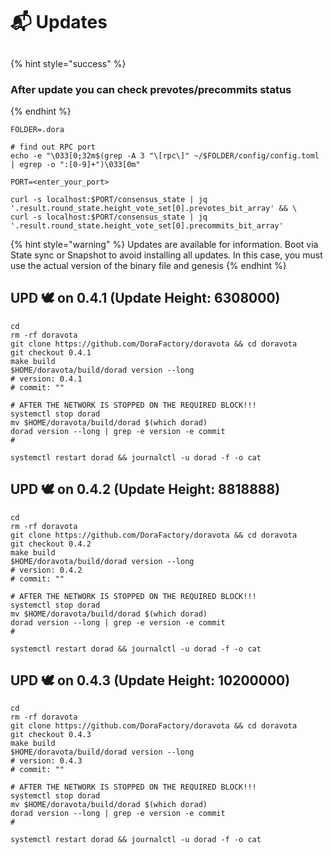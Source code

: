 # 📬 Updates

##

{% hint style="success" %}
### After update you can check prevotes/precommits status
{% endhint %}

```shell
FOLDER=.dora

# find out RPC port
echo -e "\033[0;32m$(grep -A 3 "\[rpc\]" ~/$FOLDER/config/config.toml | egrep -o ":[0-9]+")\033[0m"

PORT=<enter_your_port>

curl -s localhost:$PORT/consensus_state | jq '.result.round_state.height_vote_set[0].prevotes_bit_array' && \
curl -s localhost:$PORT/consensus_state | jq '.result.round_state.height_vote_set[0].precommits_bit_array'
```

{% hint style="warning" %}
Updates are available for information. Boot via State sync or Snapshot to avoid installing all updates. In this case, you must use the actual version of the binary file and genesis
{% endhint %}



## UPD 🕊 on 0.4.1 (Update Height: 6308000)

```shell
cd
rm -rf doravota
git clone https://github.com/DoraFactory/doravota && cd doravota
git checkout 0.4.1
make build
$HOME/doravota/build/dorad version --long
# version: 0.4.1
# commit: ""

# AFTER THE NETWORK IS STOPPED ON THE REQUIRED BLOCK!!!
systemctl stop dorad
mv $HOME/doravota/build/dorad $(which dorad)
dorad version --long | grep -e version -e commit
# 

systemctl restart dorad && journalctl -u dorad -f -o cat
```

## UPD 🕊 on 0.4.2 (Update Height: 8818888)

```shell
cd
rm -rf doravota
git clone https://github.com/DoraFactory/doravota && cd doravota
git checkout 0.4.2
make build
$HOME/doravota/build/dorad version --long
# version: 0.4.2
# commit: ""

# AFTER THE NETWORK IS STOPPED ON THE REQUIRED BLOCK!!!
systemctl stop dorad
mv $HOME/doravota/build/dorad $(which dorad)
dorad version --long | grep -e version -e commit
# 

systemctl restart dorad && journalctl -u dorad -f -o cat
```

## UPD 🕊 on 0.4.3 (Update Height: 10200000)

```shell
cd
rm -rf doravota
git clone https://github.com/DoraFactory/doravota && cd doravota
git checkout 0.4.3
make build
$HOME/doravota/build/dorad version --long
# version: 0.4.3
# commit: ""

# AFTER THE NETWORK IS STOPPED ON THE REQUIRED BLOCK!!!
systemctl stop dorad
mv $HOME/doravota/build/dorad $(which dorad)
dorad version --long | grep -e version -e commit
# 

systemctl restart dorad && journalctl -u dorad -f -o cat
```
